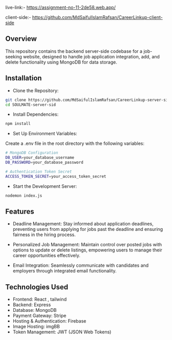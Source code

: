 
live-link:- https://assignment-no-11-2de58.web.app/

client-side:- https://github.com/MdSaifulIslamRafsan/CareerLinkup-client-side

## Overview
This repository contains the backend server-side codebase for a job-seeking website, designed to handle job application integration, add, and delete functionality using MongoDB for data storage.


## Installation

- Clone the Repository:

```sh
git clone https://github.com/MdSaifulIslamRafsan/CareerLinkup-server-side.git
cd SOULMATE-server-sid
```

- Install Dependencies:

```sh
npm install
```

- Set Up Environment Variables:
  
Create a .env file in the root directory with the following variables:

```sh
# MongoDB Configuration
DB_USER=your_database_username
DB_PASSWORD=your_database_password

# Authentication Token Secret
ACCESS_TOKEN_SECRET=your_access_token_secret

```
- Start the Development Server:

```sh
nodemon index.js
```

## Features

- Deadline Management: Stay informed about application deadlines, preventing users from applying for jobs past the deadline and ensuring fairness in the hiring process.
     
- Personalized Job Management: Maintain control over posted jobs with options to update or delete listings, empowering users to manage their career opportunities effectively.

- Email Integration: Seamlessly communicate with candidates and employers through integrated email functionality.


## Technologies Used
- Frontend: React , tailwind
- Backend: Express
- Database: MongoDB
- Payment Gateway: Stripe
- Hosting & Authentication: Firebase
- Image Hosting: imgBB
- Token Management: JWT (JSON Web Tokens)
